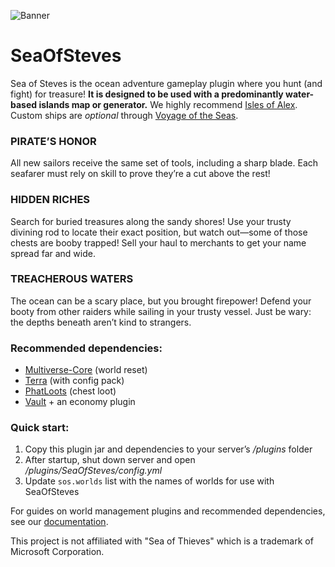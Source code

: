 ![Banner](https://browsit.org/external/frigate_banner_thin.png)

# SeaOfSteves
Sea of Steves is the ocean adventure gameplay plugin where you hunt (and fight) for treasure! **It is designed to be used with a predominantly water-based islands map or generator.** We highly recommend [Isles of Alex](https://lectern.browsit.org/resources/resource/51/). Custom ships are _optional_ through [Voyage of the Seas](https://elitecreatures.com/shop/transportation/voyage-of-the-seas/?sld=browsitllc).

### PIRATE’S HONOR

All new sailors receive the same set of tools, including a sharp blade. Each seafarer must rely on skill to prove they’re a cut above the rest!

### HIDDEN RICHES

Search for buried treasures along the sandy shores! Use your trusty divining rod to locate their exact position, but watch out—some of those chests are booby trapped! Sell your haul to merchants to get your name spread far and wide.

### TREACHEROUS WATERS

The ocean can be a scary place, but you brought firepower! Defend your booty from other raiders while sailing in your trusty vessel. Just be wary: the depths beneath aren’t kind to strangers.

### Recommended dependencies:
- [Multiverse-Core](https://github.com/Multiverse/Multiverse-Core) (world reset)
- [Terra](https://github.com/PolyhedralDev/Terra) (with config pack)
- [PhatLoots](https://github.com/Redned235/PhatLoots) (chest loot)
- [Vault](https://github.com/milkbowl/Vault) + an economy plugin

### Quick start:
1. Copy this plugin jar and dependencies to your server’s _/plugins_ folder
2. After startup, shut down server and open _/plugins/SeaOfSteves/config.yml_
3. Update `sos.worlds` list with the names of worlds for use with SeaOfSteves

For guides on world management plugins and recommended dependencies, see our [documentation](https://browsit.gitbook.io/sea-of-steves/).

This project is not affiliated with "Sea of Thieves" which is a trademark of Microsoft Corporation.
